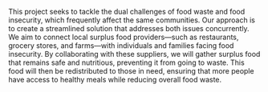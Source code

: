 This project seeks to tackle the dual challenges of food waste and food insecurity, which frequently affect the same communities. Our approach is to create a streamlined solution that addresses both issues concurrently. We aim to connect local surplus food providers—such as restaurants, grocery stores, and farms—with individuals and families facing food insecurity. By collaborating with these suppliers, we will gather surplus food that remains safe and nutritious, preventing it from going to waste. This food will then be redistributed to those in need, ensuring that more people have access to healthy meals while reducing overall food waste.



